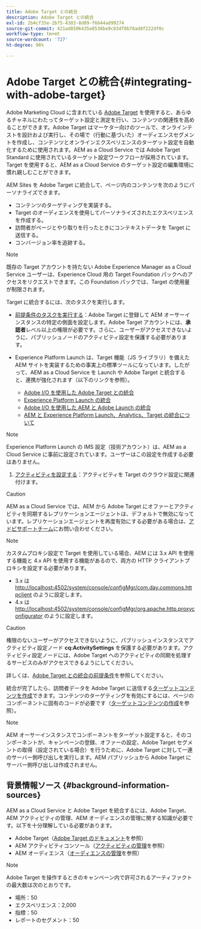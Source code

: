 ```yaml
---
title: Adobe Target との統合
description: Adobe Target との統合
exl-id: 2b4cf35e-2b75-4303-8d09-f6644ad99274
source-git-commit: 421ad8506435e8538be9c83df0b78ad8f222df0c
workflow-type: tm+mt
source-wordcount: '727'
ht-degree: 96%

---
```


# Adobe Target との統合{#integrating-with-adobe-target}

Adobe Marketing Cloud に含まれている [Adobe Target](https://www.adobe.com/solutions/testing-targeting/testandtarget.html) を使用すると、あらゆるチャネルにわたってターゲット設定と測定を行い、コンテンツの関連性を高めることができます。Adobe Target はマーケター向けのツールで、オンラインテストを設計および実行し、その場で（行動に基づいた）オーディエンスセグメントを作成し、コンテンツとオンラインエクスペリエンスのターゲット設定を自動化するために使用されます。AEM as a Cloud Service では Adobe Target Standard に使用されているターゲット設定ワークフローが採用されています。Target を使用すると、AEM as a Cloud Service のターゲット設定の編集環境に慣れ親しむことができます。

AEM Sites を Adobe Target に統合して、ページ内のコンテンツを次のようにパーソナライズできます。

* コンテンツのターゲティングを実装する。
* Target のオーディエンスを使用してパーソナライズされたエクスペリエンスを作成する。
* 訪問者がページとやり取りを行ったときにコンテキストデータを Target に送信する。
* コンバージョン率を追跡する。

>[!NOTE]
>
>既存の Target アカウントを持たない Adobe Experience Manager as a Cloud Service ユーザーは、Experience Cloud 用の Target Foundation パックへのアクセスをリクエストできます。この Foundation パックでは、Target の使用量が制限されます。


Target に統合するには、次のタスクを実行します。

* [前提条件のタスクを実行する](https://experienceleague.adobe.com/docs/experience-manager-65/administering/integration/target-requirements.html?lang=ja)：Adobe Target に登録して AEM オーサーインスタンスの特定の側面を設定します。Adobe Target アカウントには、**承認者**&#x200B;レベル以上の権限が必要です。さらに、ユーザーがアクセスできないように、パブリッシュノードのアクティビティ設定を保護する必要があります。

* Experience Platform Launch は、Target 機能（JS ライブラリ）を備えた AEM サイトを実装するための事実上の標準ツールになっています。したがって、AEM as a Cloud Service を Launch や Adobe Target と統合すると、連携が強化されます（以下のリンクを参照）。

   * [Adobe I/O を使用した Adobe Target との統合](https://experienceleague.adobe.com/docs/experience-manager-65/administering/integration/integration-target-ims-adobe-io.html)
   * [Experience Platform Launch の統合](https://experienceleague.adobe.com/docs/experience-manager-learn/sites/integrations/experience-platform-launch/overview.html?lang=ja)
   * [Adobe I/O を使用した AEM と Adobe Launch の統合](https://docs.adobe.com/content/help/en/experience-manager-learn/sites/integrations/experience-platform-launch/overview.html)
   * [AEM と Experience Platform Launch、Analytics、Target の統合について](https://experienceleague.adobe.com/docs/experience-manager-learn/sites/integrations/experience-platform-launch/overview.html)

>[!NOTE]
>
>Experience Platform Launch の IMS 設定（技術アカウント）は、AEM as a Cloud Service に事前に設定されています。ユーザーはこの設定を作成する必要はありません。

1. [アクティビティを設定する](https://experienceleague.adobe.com/docs/experience-manager-65/authoring/personalization/activitylib.html?lang=ja)：アクティビティを Target のクラウド設定に関連付けます。

>[!CAUTION]
>
>AEM as a Cloud Service では、AEM から Adobe Target にオファーとアクティビティを同期するレプリケーションエージェントは、デフォルトで無効になっています。レプリケーションエージェントを再度有効にする必要がある場合は、[アドビサポートチーム](https://experienceleague.adobe.com/?support-solution=General&amp;lang=ja#support)にお問い合わせください。

>[!NOTE]
>
>カスタムプロキシ設定で Target を使用している場合、AEM には 3.x API を使用する機能と 4.x API を使用する機能があるので、両方の HTTP クライアントプロキシを設定する必要があります。
>
>* 3.x は [http://localhost:4502/system/console/configMgr/com.day.commons.httpclient](http://localhost:4502/system/console/configMgr/com.day.commons.httpclient) のように設定します。
>* 4.x は [http://localhost:4502/system/console/configMgr/org.apache.http.proxyconfigurator](http://localhost:4502/system/console/configMgr/org.apache.http.proxyconfigurator) のように設定します。
>


>[!CAUTION]
>
>権限のないユーザーがアクセスできないように、パブリッシュインスタンスでアクティビティ設定ノード **cq:ActivitySettings** を保護する必要があります。アクティビティ設定ノードには、Adobe Target へのアクティビティの同期を処理するサービスのみがアクセスできるようにしてください。
>
>詳しくは、[Adobe Target との統合の前提条件](https://experienceleague.adobe.com/docs/experience-manager-65/administering/integration/target-requirements.html#securing-the-activity-settings-node)を参照してください。

統合が完了したら、訪問者データを Adobe Target に送信する[ターゲットコンテンツを作成](https://experienceleague.adobe.com/docs/experience-manager-65/authoring/personalization/content-targeting-touch.html?lang=ja)できます。コンテンツのターゲティングを有効にするには、ページのコンポーネントに固有のコードが必要です（[ターゲットコンテンツの作成](https://experienceleague.adobe.com/docs/experience-manager-65/developing/personlization/target.html?lang=ja)を参照）。

>[!NOTE]
>
>AEM オーサーインスタンスでコンポーネントをターゲット設定すると、そのコンポーネントが、キャンペーンの登録、オファーの設定、Adobe Target セグメントの取得（設定されている場合）を行うために、Adobe Target に対して一連のサーバー側呼び出しを実行します。AEM パブリッシュから Adobe Target にサーバー側呼び出しは作成されません。

## 背景情報ソース {#background-information-sources}

AEM as a Cloud Service と Adobe Target を統合するには、Adobe Target、AEM アクティビティの管理、AEM オーディエンスの管理に関する知識が必要です。以下を十分理解している必要があります。

* Adobe Target（[Adobe Target のドキュメント](https://experienceleague.adobe.com/docs/target/using/target-home.html?lang=ja)を参照）
* AEM アクティビティコンソール（[アクティビティの管理](https://experienceleague.adobe.com/docs/experience-manager-65/authoring/personalization/activitylib.html)を参照）
* AEM オーディエンス（[オーディエンスの管理](https://experienceleague.adobe.com/docs/experience-manager-65/authoring/personalization/managing-audiences.html?lang=ja)を参照）

>[!NOTE]
>
>Adobe Target を操作するときのキャンペーン内で許可されるアーティファクトの最大数は次のとおりです。
>
>* 場所：50
>* エクスペリエンス：2,000
>* 指標：50
>* レポートのセグメント：50

